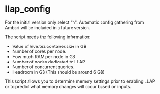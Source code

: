 # llap_config

For the initial version only select "n".  Automatic config gathering from Ambari will be included in a future version.

The script needs the following information:
 * Value of hive.tez.container.size in GB
 * Number of cores per node.
 * How much RAM per node in GB
 * Number of nodes dedicated to LLAP
 * Number of concurrent queries.
 * Headroom in GB (This should be around 6 GB)
        
        
       
        
       

This script allows you to determine memory settings prior to enabling LLAP or to predict what memory changes will occur based on inputs.
